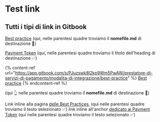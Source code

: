 # Test link

## Tutti i tipi di link in Gitbook



[Best practice](https://app.gitbook.com/s/PJuzswk8l2kp9Wm5PwAW/prestatore-di-servizi-di-pagamento/modalita-di-integrazione/best-practice "mention") (qui, nelle parentesi quadre troviamo il **nomefile.md** di destinazione 🔴)

[Payment Token](https://app.gitbook.com/s/PJuzswk8l2kp9Wm5PwAW/prestatore-di-servizi-di-pagamento/modalita-di-integrazione/best-practice#title-text "mention") (qui, nelle parentesi quadre troviamo il titolo dell'heading di destinazione ✅)

{% content-ref url="https://app.gitbook.com/s/PJuzswk8l2kp9Wm5PwAW/prestatore-di-servizi-di-pagamento/modalita-di-integrazione/best-practice" %}
[Best practice](https://app.gitbook.com/s/PJuzswk8l2kp9Wm5PwAW/prestatore-di-servizi-di-pagamento/modalita-di-integrazione/best-practice)
{% endcontent-ref %}

(qui 👆 nelle parentesi quadre troviamo il **nomefile.md** di destinazione 🔴)



Link inline alla pagina [delle Best Practices](https://app.gitbook.com/s/PJuzswk8l2kp9Wm5PwAW/prestatore-di-servizi-di-pagamento/modalita-di-integrazione/best-practice), (qui nelle parentesi quadre troviamo il testo selezionato  ✅) link inline all'anchor [dedicato ai Payment Token](https://app.gitbook.com/s/PJuzswk8l2kp9Wm5PwAW/prestatore-di-servizi-di-pagamento/modalita-di-integrazione/best-practice#title-text) (qui nelle parentesi quadre troviamo il testo selezionato ✅)
